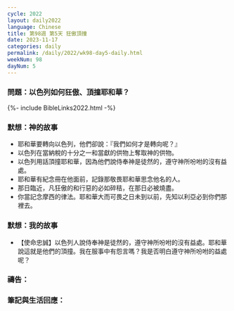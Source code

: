 ```yaml
---
cycle: 2022
layout: daily2022
language: Chinese
title: 第98週 第5天 狂傲頂撞
date: 2023-11-17
categories: daily
permalink: /daily/2022/wk98-day5-daily.html
weekNum: 98
dayNum: 5
---
```


### 問題：以色列如何狂傲、頂撞耶和華？

{%- include BibleLinks2022.html -%}

### 默想：神的故事
+ 耶和華要轉向以色列，他們卻說：『我們如何才是轉向呢？』
+ 以色列在當納稅的十分之一和當獻的供物上奪取神的供物。
+ 以色列用話頂撞耶和華，因為他們說侍奉神是徒然的，遵守神所吩咐的沒有益處。
+ 耶和華有紀念冊在他面前，記錄那敬畏耶和華思念他名的人。
+ 那日臨近，凡狂傲的和行惡的必如碎秸，在那日必被燒盡。
+ 你當記念摩西的律法。耶和華大而可畏之日未到以前，先知以利亞必到你們那裡去。

### 默想：我的故事
+ 【使命忠誠】以色列人說侍奉神是徒然的，遵守神所吩咐的沒有益處。耶和華說這就是他們的頂撞。我在服事中有怨言嗎？我是否明白遵守神所吩咐的益處呢？

### 禱告：

### 筆記與生活回應：
